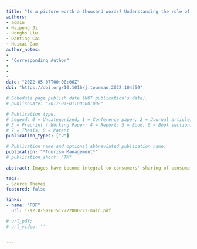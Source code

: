 ```yaml
---
title: "Is a picture worth a thousand words? Understanding the role of review photo sentiment and photo-text sentiment disparity using deep learning algorithms"
authors:
- admin
- Haipeng Ji
- Hongbo Liu
- Danting Cai
- Huicai Gao
author_notes:
- 
- "Corresponding Author"
- 
- 
- 
date: "2022-05-07T00:00:00Z"
doi: "https://doi.org/10.1016/j.tourman.2022.104559"

# Schedule page publish date (NOT publication's date).
# publishDate: "2017-01-01T00:00:00Z"

# Publication type.
# Legend: 0 = Uncategorized; 1 = Conference paper; 2 = Journal article;
# 3 = Preprint / Working Paper; 4 = Report; 5 = Book; 6 = Book section;
# 7 = Thesis; 8 = Patent
publication_types: ["2"]

# Publication name and optional abbreviated publication name.
publication: "*Tourism Management*"
# publication_short: "TM"

abstract: Images have become integral to consumers' sharing of consumption experiences due to their abilities of carrying rich and vivid information. This study investigates the impacts of restaurant review photo sentiment on customers’ perceived review usefulness and enjoyment using deep learning and econometric model analysis. The results indicate that (1) reviews with photos are more useful and enjoyable than reviews without photos; (2) a U-shaped relationship exists between review photo sentiment and review usefulness, with the effect of review photo sentiment on review enjoyment being positive and linear. Moreover, the effects can be strengthened by the number of review photos while weakened by the text-photo sentiment disparity. The above findings are reinforced by a sample of restaurant online reviews written by tourists in Las Vegas. This study contributes to the electronic word-of-mouth literature as well as to the application of machine learning technologies in computer vision to tourism and hospitality research.

tags:
- Source Themes
featured: false

links:
- name: "PDF"
  url: 1-s2.0-S0261517722000723-main.pdf

# url_pdf: 
# url_video: ''


---
```


